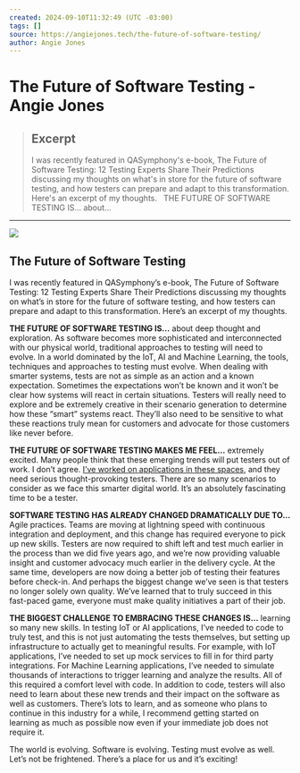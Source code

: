 ```yaml
---
created: 2024-09-10T11:32:49 (UTC -03:00)
tags: []
source: https://angiejones.tech/the-future-of-software-testing/
author: Angie Jones
---
```


# The Future of Software Testing - Angie Jones

> ## Excerpt
> I was recently featured in QASymphony's e-book, The Future of Software Testing: 12 Testing Experts Share Their Predictions discussing my thoughts on what's in store for the future of software testing, and how testers can prepare and adapt to this transformation. Here's an excerpt of my thoughts.   THE FUTURE OF SOFTWARE TESTING IS... about...

---
![](https://i0.wp.com/angiejones.tech/wp-content/uploads/2017/08/Twitter_FoSWT-1.png?fit=1024%2C512&ssl=1)

## The Future of Software Testing

I was recently featured in QASymphony’s e-book, The Future of Software Testing: 12 Testing Experts Share Their Predictions discussing my thoughts on what’s in store for the future of software testing, and how testers can prepare and adapt to this transformation. Here’s an excerpt of my thoughts.

**THE FUTURE OF SOFTWARE TESTING IS…** about deep thought and exploration. As software becomes more sophisticated and interconnected with our physical world, traditional approaches to testing will need to evolve. In a world dominated by the IoT, AI and Machine Learning, the tools, techniques and approaches to testing must evolve. When dealing with smarter systems, tests are not as simple as an action and a known expectation. Sometimes the expectations won’t be known and it won’t be clear how systems will react in certain situations. Testers will really need to explore and be extremely creative in their scenario generation to determine how these “smart” systems react. They’ll also need to be sensitive to what these reactions truly mean for customers and advocate for those customers like never before.

**THE FUTURE OF SOFTWARE TESTING MAKES ME FEEL…** extremely excited. Many people think that these emerging trends will put testers out of work. I don’t agree. [I’ve worked on applications in these spaces](https://angiejones.tech/test-automation-for-machine-learning?refreshed=y), and they need serious thought-provoking testers. There are so many scenarios to consider as we face this smarter digital world. It’s an absolutely fascinating time to be a tester.

**SOFTWARE TESTING HAS ALREADY CHANGED DRAMATICALLY DUE TO…** Agile practices. Teams are moving at lightning speed with continuous integration and deployment, and this change has required everyone to pick up new skills. Testers are now required to shift left and test much earlier in the process than we did five years ago, and we’re now providing valuable insight and customer advocacy much earlier in the delivery cycle. At the same time, developers are now doing a better job of testing their features before check-in. And perhaps the biggest change we’ve seen is that testers no longer solely own quality. We’ve learned that to truly succeed in this fast-paced game, everyone must make quality initiatives a part of their job.

**THE BIGGEST CHALLENGE TO EMBRACING THESE CHANGES IS…** learning so many new skills. In testing IoT or AI applications, I’ve needed to code to truly test, and this is not just automating the tests themselves, but setting up infrastructure to actually get to meaningful results. For example, with IoT applications, I’ve needed to set up mock services to fill in for third party integrations. For Machine Learning applications, I’ve needed to simulate thousands of interactions to trigger learning and analyze the results. All of this required a comfort level with code. In addition to code, testers will also need to learn about these new trends and their impact on the software as well as customers. There’s lots to learn, and as someone who plans to continue in this industry for a while, I recommend getting started on learning as much as possible now even if your immediate job does not require it.

The world is evolving. Software is evolving. Testing must evolve as well. Let’s not be frightened. There’s a place for us and it’s exciting!
